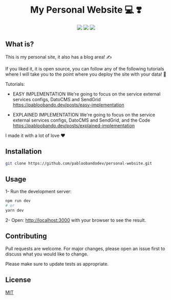 <h1 align="center">My Personal Website 💻 ❣️</h1>

<p align="center">

<img src="https://badges.frapsoft.com/os/v1/open-source.svg?v=103" >
<img src="https://badges.frapsoft.com/os/mit/mit.svg?v=103" >
<img src="https://badges.frapsoft.com/typescript/code/typescript.png?v=101" >

</p>

## What is?

This is my personal site, it also has a blog area! ✍️

If you liked it, it is open source, you can follow any of the following tutorials where I will take you to the point where you deploy the site with your data! 💚

Tutorials:

- EASY IMPLEMENTATION
  We're going to focus on the service external services configs, DatoCMS and SendGrid
  https://pabloobando.dev/posts/easy-implementation

- EXPLAINED IMPLEMENTATION
  We're going to focus on the service external services configs, DatoCMS and SendGrid, and the Code
  https://pabloobando.dev/posts/explained-implementation

I made it with a lot of love ♥️

## Installation

```bash
git clone https://github.com/pabloobandodev/personal-website.git
```

## Usage

1- Run the development server:

```bash
npm run dev
# or
yarn dev
```

2- Open: [http://localhost:3000](http://localhost:3000) with your browser to see the result.

## Contributing

Pull requests are welcome. For major changes, please open an issue first to discuss what you would like to change.

Please make sure to update tests as appropriate.

## License

[MIT](https://choosealicense.com/licenses/mit/)
